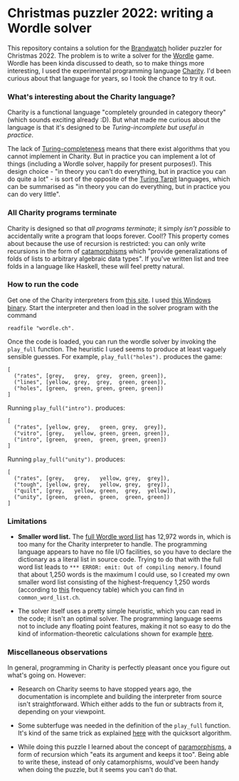 # Christmas puzzler 2022: writing a Wordle solver


This repository contains a solution for the [Brandwatch](https://www.brandwatch.com/) holider puzzler for Christmas 2022. The problem is to write a solver for the [Wordle](https://www.nytimes.com/games/wordle/index.html) game. Wordle has been kinda discussed to death, so to make things more interesting, I used the experimental programming language [Charity](https://github.com/mietek/charity-lang). I'd been curious about that language for years, so I took the chance to try it out.


### What's interesting about the Charity language?


Charity is a functional language "completely grounded in category theory" (which sounds exciting already :D). But what made me curious about the language is that it's designed to be _Turing-incomplete but useful in practice_.

The lack of [Turing-completeness](https://en.wikipedia.org/wiki/Turing_completeness) means that there exist algorithms that you cannot implement in Charity. But in practice you can implement a lot of things (including a Wordle solver, happily for present purposes!). This design choice - "in theory you can't do everything, but in practice you can do quite a lot" - is
sort of the opposite of the [Turing Tarpit](https://en.wikipedia.org/wiki/Turing_tarpit) languages, which can be summarised as "in theory you can do everything, but in practice you can do very little".


### All Charity programs terminate

Charity is designed so that _all programs terminate_; it simply _isn't possible_ to accidentally write a program that loops forever. Cool!? This property comes about because the use of recursion is restricted: you can only write recursions in the form of [catamorphisms](https://en.wikipedia.org/wiki/Catamorphism) which
"provide generalizations of folds of lists to arbitrary algebraic data types". If you've written list and tree folds in a language like Haskell, these will feel pretty natural.

### How to run the code

Get one of the Charity interpreters from [this site](https://github.com/mietek/charity-lang). I used [this Windows binary](https://github.com/mietek/charity-lang/blob/master/bin/2000-10-12-charity-bin-windows-i386.zip). Start the interpreter and then load in the solver program with the command

```readfile "wordle.ch".```

Once the code is loaded, you can run the wordle solver by invoking the `play_full` function. The heuristic I used seems to produce at least vaguely sensible guesses. For example, `play_full("holes").` produces the game:

```
[
  ("rates", [grey,   grey,  grey,  green, green]),
  ("lines", [yellow, grey,  grey,  green, green]),
  ("holes", [green,  green, green, green, green])
]
```

Running `play_full("intro").` produces:

```
[
  ("rates", [yellow, grey,   green, grey,  grey]),
  ("vitro", [grey,   yellow, green, green, green]),
  ("intro", [green,  green,  green, green, green])
]
```

Running `play_full("unity").` produces:

```
[
  ("rates", [grey,   grey,   yellow, grey,  grey]),
  ("tough", [yellow, grey,   yellow, grey,  grey]),
  ("quilt", [grey,   yellow, green,  grey,  yellow]),
  ("unity", [green,  green,  green,  green, green])
]
```


### Limitations

* **Smaller word list.** The [full Wordle word list](https://gist.github.com/dracos/dd0668f281e685bad51479e5acaadb93) has 12,972 words in, which is too many for the Charity interpreter to handle. The programming language appears to have no file I/O facilities, so you have to declare the dictionary as a literal list in source code. Trying to do that with the full word list leads to `*** ERROR: emit: Out of compiling memory`. I found that about 1,250 words is the maximum I could use, so I created my own smaller word list consisting of the highest-frequency 1,250 words (according to [this](https://www.kaggle.com/datasets/rtatman/english-word-frequency) frequency table) which you can find in `common_word_list.ch`.
 

- The solver itself uses a pretty simple heuristic, which you can read in the code; it isn't an optimal solver. The programming language seems not to include any floating point features, making it not so easy to do the kind of information-theoretic calculations shown for example [here](https://www.3blue1brown.com/lessons/wordle).


### Miscellaneous observations

In general, programming in Charity is perfectly pleasant once you figure out what's going on. However:

- Research on Charity seems to have stopped years ago, the documentation is incomplete and building the interpreter from source isn't straightforward. Which either adds to the fun or subtracts from it, depending on your viewpoint.

- Some subterfuge was needed in the definition of the `play_full` function. It's kind of the same trick as explained [here](https://en.wikipedia.org/wiki/Total_functional_programming) with the quicksort algorithm.

- While doing this puzzle I learned about the concept of [paramorphisms](https://en.wikipedia.org/wiki/Paramorphism), a form of recursion which "eats its argument and keeps it too". Being able to write these, instead of only catamorphisms, would've been handy when doing the puzzle, but it seems you can't do that.




